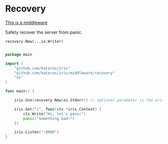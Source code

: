 # Recovery

[This is a middleware](https://github.com/kataras/iris/tree/development/middleware/recovery)


Safety recover the server from panic.

```
recovery.New(...io.Writer)
```

```go

package main

import (
    "github.com/kataras/iris"
    "github.com/kataras/iris/middleware/recovery"
    "os"
)

func main() {

    iris.Use(recovery.New(os.Stderr)) // optional parameter is the writer which the stack of the panic will be printed

    iris.Get("/", func(ctx *iris.Context) {
        ctx.Write("Hi, let's panic")
        panic("Something bad!")
    })

    iris.Listen(":8080")
}

```